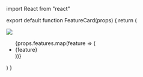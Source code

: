 import React from "react"

export default function FeatureCard(props) {
return (

<div className="flex flex-wrap sm:w-full md:w-2/3 lg:w-2/3 xl:w-2/3 p-2 rounded-lg shadow-lg border-r-4 border-b-4 border-gray-500">
<div className="flex w-full sm:w-1/3 justify-center">
<img src={props.image} />
</div>
<div className="flex w-full sm:w-2/3 justify-center items-center text-center">
<ul>
{props.features.map(feature => (
<li>{feature}</li>
))}
</ul>
</div>
</div>
)
}
